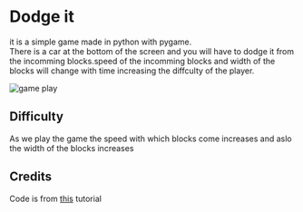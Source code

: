 # Dodge it
it is a simple game made in python with pygame.<br/>
There is a car at the bottom of the screen and you will have to dodge it from the incomming blocks.speed of the incomming blocks and width of the blocks will change with time increasing the diffculty of the player.<br/>

![game play](https://github.com/adibyte95/Dodge-It/blob/master/media/gameplay.gif)

## Difficulty
As we play the game the speed with which blocks come increases and aslo the width of the blocks increases
<br/>
<h2>Credits</h2>
Code is from <a href = "https://www.youtube.com/watch?v=ujOTNg17LjI&list=PLQVvvaa0QuDdLkP8MrOXLe_rKuf6r80KO">this</a> tutorial
